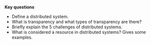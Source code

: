 __Key questions__

- Define a distributed system.
- What is transparency and what types of transparency are there?
- Briefly explain the 5 challenges of distributed systems.
- What is considered a resource in distributed systems? Gives some examples.